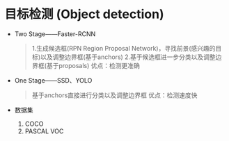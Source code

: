 # 目标检测 (Object detection)

- Two Stage——Faster-RCNN
    > 1.生成候选框(RPN Region Proposal Network)，寻找前景(感兴趣的目标)以及调整边界框(基于anchors)
    > 2.基于候选框进一步分类以及调整边界框(基于proposals) 
    > 优点：检测更准确
- One Stage——SSD、YOLO
    > 基于anchors直接进行分类以及调整边界框
    > 优点：检测速度快

- 数据集
    1. COCO
    2. PASCAL VOC